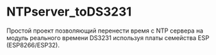 # NTPserver_toDS3231
 Простой проект позволяющий перенести время с NTP сервера на модуль реального времени DS3231 используя платы семейства ESP (ESP8266/ESP32).
